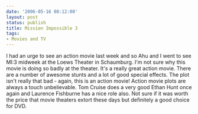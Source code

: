 ```yaml
---
date: '2006-05-16 08:12:00'
layout: post
status: publish
title: Mission Impossible 3
tags:
- Movies and TV
---
```


I had an urge to see an action movie last week and so Ahu and I went to see MI:3 midweek at the Loews Theater in Schaumburg. I'm not sure why this movie is doing so badly at the theater. It's a really great action movie. There are a number of awesome stunts and a lot of good special effects. The plot isn't really that bad - again, this is an action movie! Action movie plots are always a touch unbelievable. Tom Cruise does a very good Ethan Hunt once again and Laurence Fishburne has a nice role also. Not sure if it was worth the price that movie theaters extort these days but definitely a good choice for DVD.
